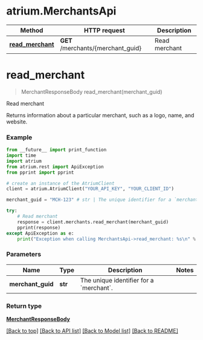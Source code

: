 # atrium.MerchantsApi

Method | HTTP request | Description
------------- | ------------- | -------------
[**read_merchant**](MerchantsApi.md#read_merchant) | **GET** /merchants/{merchant_guid} | Read merchant


# **read_merchant**
> MerchantResponseBody read_merchant(merchant_guid)

Read merchant

Returns information about a particular merchant, such as a logo, name, and website.

### Example
```python
from __future__ import print_function
import time
import atrium
from atrium.rest import ApiException
from pprint import pprint

# create an instance of the AtriumClient
client = atrium.AtriumClient("YOUR_API_KEY", "YOUR_CLIENT_ID")

merchant_guid = "MCH-123" # str | The unique identifier for a `merchant`.

try:
    # Read merchant
    response = client.merchants.read_merchant(merchant_guid)
    pprint(response)
except ApiException as e:
    print("Exception when calling MerchantsApi->read_merchant: %s\n" % e)
```

### Parameters

Name | Type | Description  | Notes
------------- | ------------- | ------------- | -------------
 **merchant_guid** | **str**| The unique identifier for a &#x60;merchant&#x60;. | 

### Return type

[**MerchantResponseBody**](MerchantResponseBody.md)

[[Back to top]](#) [[Back to API list]](../README.md#documentation-for-api-endpoints) [[Back to Model list]](../README.md#documentation-for-models) [[Back to README]](../README.md)

